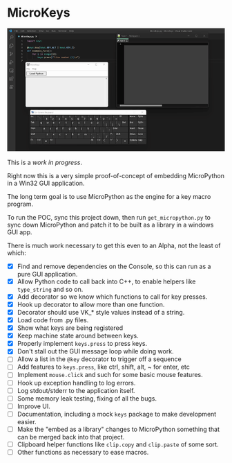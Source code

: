 # MicroKeys

![](images/quick_run.gif)

This is a *work in progress*.

Right now this is a very simple proof-of-concept of embedding MicroPython in a Win32 GUI application.

The long term goal is to use MicroPython as the engine for a key macro program.

To run the POC, sync this project down, then run `get_micropython.py` to sync down MicroPython and patch it to be built as a library in a windows GUI app.

There is much work necessary to get this even to an Alpha, not the least of which:

- [x] Find and remove dependencies on the Console, so this can run as a pure GUI application.
- [x] Allow Python code to call back into C++, to enable helpers like `type_string` and so on.
- [x] Add decorator so we know which functions to call for key presses.
- [x] Hook up decorator to allow more than one function.
- [x] Decorator should use VK_* style values instead of a string.
- [x] Load code from .py files.
- [x] Show what keys are being registered
- [x] Keep machine state around between keys.
- [x] Properly implement `keys.press` to press keys.
- [x] Don't stall out the GUI message loop while doing work.
- [ ] Allow a list in the `@key` decorator to trigger off a sequence
- [ ] Add features to `keys.press`, like ctrl, shift, alt, ~ for enter, etc
- [ ] Implement `mouse.click` and such for some basic mouse features.
- [ ] Hook up exception handling to log errors.
- [ ] Log stdout/stderr to the application itself.
- [ ] Some memory leak testing, fixing of all the bugs.
- [ ] Improve UI.
- [ ] Documentation, including a mock `keys` package to make development easier.
- [ ] Make the "embed as a library" changes to MicroPython something that can be merged back into that project.
- [ ] Clipboard helper functions like `clip.copy` and `clip.paste` of some sort.
- [ ] Other functions as necessary to ease macros.
